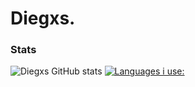 

# Diegxs.


### Stats

![Diegxs GitHub stats](https://github-readme-stats.vercel.app/api?username=Diegxs&show_icons=true&theme=dark&height=100) [![Languages i use:](https://github-readme-stats.vercel.app/api/top-langs/?username=Diegxs&theme=dark$height=100)](https://www.youtube.com/channel/UCmL0DXnwaQTm50SMCK-in6Q)


